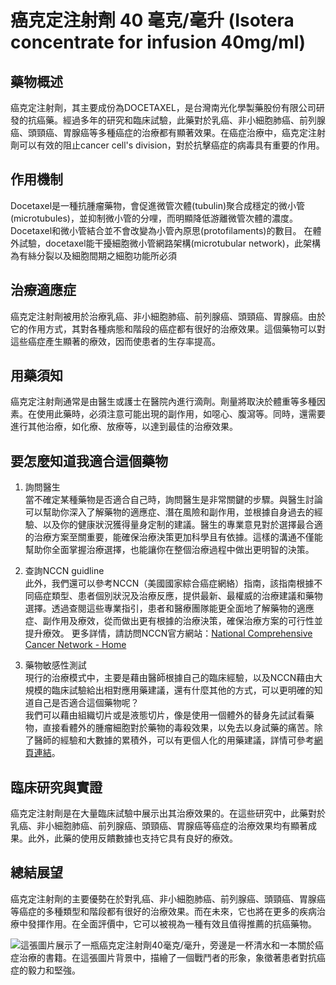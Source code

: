 # 癌克定注射劑 40 毫克/毫升 (Isotera concentrate for infusion 40mg/ml)

## 藥物概述

癌克定注射劑，其主要成份為DOCETAXEL，是台灣南光化學製藥股份有限公司研發的抗癌藥。經過多年的研究和臨床試驗，此藥對於乳癌、非小細胞肺癌、前列腺癌、頭頸癌、胃腺癌等多種癌症的治療都有顯著效果。在癌症治療中，癌克定注射劑可以有效的阻止cancer cell's division，對於抗擊癌症的病毒具有重要的作用。

## 作用機制

Docetaxel是一種抗腫瘤藥物，會促進微管次體(tubulin)聚合成穩定的微小管(microtubules)，並抑制微小管的分哩，而明顯降低游離微管次體的濃度。Docetaxel和微小管結合並不會改變為小管內原思(protofilaments)的數目。
在體外試驗，docetaxel能干擾細胞微小管網路架構(microtubular network)，此架構為有絲分裂以及細胞間期之細胞功能所必須
## 治療適應症

癌克定注射劑被用於治療乳癌、非小細胞肺癌、前列腺癌、頭頸癌、胃腺癌。由於它的作用方式，其對各種病態和階段的癌症都有很好的治療效果。這個藥物可以對這些癌症產生顯著的療效，因而使患者的生存率提高。

## 用藥須知

癌克定注射劑通常是由醫生或護士在醫院內進行滴劑。劑量將取決於體重等多種因素。在使用此藥時，必須注意可能出現的副作用，如噁心、腹瀉等。同時，還需要進行其他治療，如化療、放療等，以達到最佳的治療效果。

## 要怎麼知道我適合這個藥物 

1. 詢問醫生  
當不確定某種藥物是否適合自己時，詢問醫生是非常關鍵的步驟。與醫生討論可以幫助你深入了解藥物的適應症、潛在風險和副作用，並根據自身過去的經驗、以及你的健康狀況獲得量身定制的建議。醫生的專業意見對於選擇最合適的治療方案至關重要，能確保治療決策更加科學且有依據。這樣的溝通不僅能幫助你全面掌握治療選擇，也能讓你在整個治療過程中做出更明智的決策。 

2. 查詢NCCN guidline  
此外，我們還可以參考NCCN（美國國家綜合癌症網絡）指南，該指南根據不同癌症類型、患者個別狀況及治療反應，提供最新、最權威的治療建議和藥物選擇。透過查閱這些專業指引，患者和醫療團隊能更全面地了解藥物的適應症、副作用及療效，從而做出更有根據的治療決策，確保治療方案的可行性並提升療效。 
更多詳情，請訪問NCCN官方網站：[National Comprehensive Cancer Network - Home](https://www.nccn.org/)

3. 藥物敏感性測試  
現行的治療模式中，主要是藉由醫師根據自己的臨床經驗，以及NCCN藉由大規模的臨床試驗給出相對應用藥建議，還有什麼其他的方式，可以更明確的知道自己是否適合這個藥物呢？   
我們可以藉由組織切片或是液態切片，像是使用一個體外的替身先試試看藥物，直接看體外的腫瘤細胞對於藥物的毒殺效果，以免去以身試藥的痛苦。除了醫師的經驗和大數據的累積外，可以有更個人化的用藥建議，詳情可參考[網頁連結](https://info.cancerfree.io/)。

## 臨床研究與實證

癌克定注射劑是在大量臨床試驗中展示出其治療效果的。在這些研究中，此藥對於乳癌、非小細胞肺癌、前列腺癌、頭頸癌、胃腺癌等癌症的治療效果均有顯著成果。此外，此藥的使用反饋數據也支持它具有良好的療效。

## 總結展望

癌克定注射劑的主要優勢在於對乳癌、非小細胞肺癌、前列腺癌、頭頸癌、胃腺癌等癌症的多種類型和階段都有很好的治療效果。而在未來，它也將在更多的疾病治療中發揮作用。在全面評價中，它可以被視為一種有效且值得推薦的抗癌藥物。

![這張圖片展示了一瓶癌克定注射劑40毫克/毫升，旁邊是一杯清水和一本關於癌症治療的書籍。在這張圖片背景中，描繪了一個戰鬥者的形象，象徵著患者對抗癌症的毅力和堅強。](https://i.imgur.com/I2d5oct.jpeg)